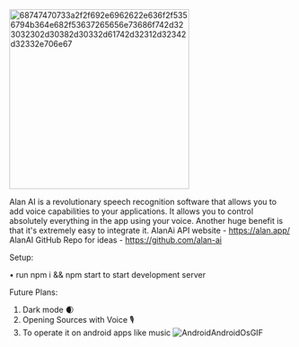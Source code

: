 
<img width="320" alt="68747470733a2f2f692e6962622e636f2f5356794b364e682f53637265656e73686f742d323032302d30382d30332d61742d32312d32342d32332e706e67" src="https://user-images.githubusercontent.com/76739126/163259988-912f0b10-22d9-4608-874b-6523c5a7e9f2.png">


Alan AI is a revolutionary speech recognition software that allows you to add voice capabilities to your applications. It allows you to control absolutely everything in the app using your voice. Another huge benefit is that it's extremely easy to integrate it.
AlanAi API website - https://alan.app/
AlanAI GitHub Repo for ideas - https://github.com/alan-ai

Setup:

• run npm i && npm start to start development server

Future Plans:

1) Dark mode 🌒
2) Opening Sources with Voice 🎙️
3) To operate it on android apps like music ![AndroidAndroidOsGIF](https://user-images.githubusercontent.com/76739126/163260161-11d505e8-2ce3-43ea-a868-c91a00501e64.gif)

